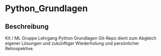 # Python_Grundlagen
## Beschreibung
Kit / ML Gruppe Lehrgang Python Grundlagen
Git-Repo dient zum Abgleich eigener Lösungen und zukünftiger Wiederholung und persönlicher Retrospektive.
